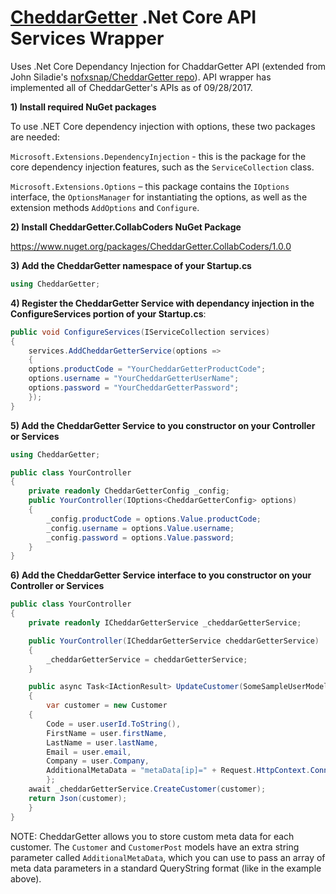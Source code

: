 # [CheddarGetter](https://cheddargetter.com) .Net Core API Services Wrapper

Uses .Net Core Dependancy Injection for ChaddarGetter API (extended from John Siladie's [nofxsnap/CheddarGetter repo](https://github.com/nofxsnap/CheddarGetter)).  API wrapper has implemented all of CheddarGetter's APIs as of 09/28/2017.

**1) Install required NuGet packages**

To use .NET Core dependency injection with options, these two packages are needed:

```Microsoft.Extensions.DependencyInjection``` - this is the package for the core dependency injection features, such as the ```ServiceCollection``` class.

```Microsoft.Extensions.Options``` – this package contains the ```IOptions``` interface, the ```OptionsManager``` for instantiating the options, as well as the extension methods ```AddOptions``` and ```Configure```.


**2) Install CheddarGetter.CollabCoders NuGet Package**

https://www.nuget.org/packages/CheddarGetter.CollabCoders/1.0.0


**3) Add the CheddarGetter namespace of your Startup.cs** 

```csharp
using CheddarGetter;
```


**4) Register the CheddarGetter Service with dependancy injection in the ConfigureServices portion of your Startup.cs**: 

```csharp
public void ConfigureServices(IServiceCollection services)
{
    services.AddCheddarGetterService(options =>
    {
	options.productCode = "YourCheddarGetterProductCode";
	options.username = "YourCheddarGetterUserName";
	options.password = "YourCheddarGetterPassword";
    });
}
```


**5) Add the CheddarGetter Service to you constructor on your Controller or Services**

```csharp
using CheddarGetter;

public class YourController
{
    private readonly CheddarGetterConfig _config;
    public YourController(IOptions<CheddarGetterConfig> options)
    {
        _config.productCode = options.Value.productCode;
        _config.username = options.Value.username;
        _config.password = options.Value.password;
    }
}
```


**6) Add the CheddarGetter Service interface to you constructor on your Controller or Services**

```csharp
public class YourController
{
    private readonly ICheddarGetterService _cheddarGetterService;

    public YourController(ICheddarGetterService cheddarGetterService)
    {
        _cheddarGetterService = cheddarGetterService;
    }

    public async Task<IActionResult> UpdateCustomer(SomeSampleUserModel user) 
    {
        var customer = new Customer
	{
	    Code = user.userId.ToString(),
	    FirstName = user.firstName,
	    LastName = user.lastName,
	    Email = user.email,
	    Company = user.Company,
	    AdditionalMetaData = "metaData[ip]=" + Request.HttpContext.Connection.RemoteIpAddress + "&metaData[someOtherParam]=SomeOtherValue"
        };
	await _cheddarGetterService.CreateCustomer(customer);
	return Json(customer);
    }
}
```
NOTE: CheddarGetter allows you to store custom meta data for each customer.  The ```Customer``` and ```CustomerPost``` models have an extra string parameter called ```AdditionalMetaData```, which you can use to pass an array of meta data parameters in a standard QueryString format (like in the example above).
